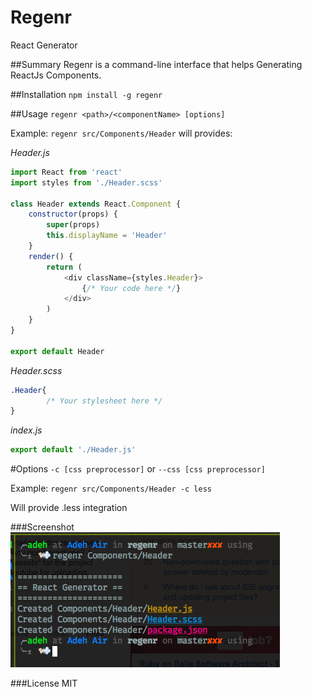 # Regenr
React Generator

##Summary
Regenr is a command-line interface that helps Generating ReactJs Components.

##Installation
`npm install -g regenr`

##Usage
`regenr <path>/<componentName> [options]` 

Example:
`regenr src/Components/Header` will provides:

*Header.js*
```javascript
import React from 'react'
import styles from './Header.scss'

class Header extends React.Component {
	constructor(props) {
		super(props)
		this.displayName = 'Header'
	}
	render() {
		return (
			<div className={styles.Header}>
				{/* Your code here */}
			</div>
		)
	}
}

export default Header
```

*Header.scss*
```sass
.Header{
		/* Your stylesheet here */
}
```

*index.js*
```javascript
export default './Header.js'
```

#Options
`-c [css preprocessor]` or `--css [css preprocessor]`

Example:
`regenr src/Components/Header -c less`

Will provide .less integration

###Screenshot
![Screenshot](/ss1.png?raw=true "Screenshot")

###License
MIT